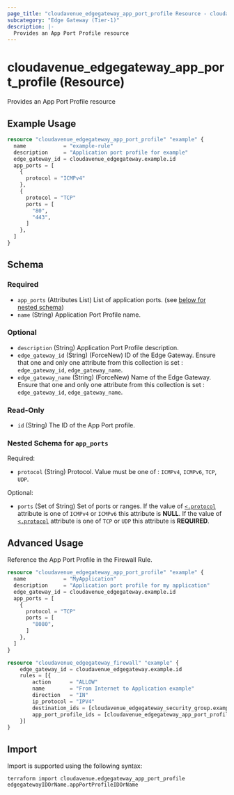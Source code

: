 ```yaml
---
page_title: "cloudavenue_edgegateway_app_port_profile Resource - cloudavenue"
subcategory: "Edge Gateway (Tier-1)"
description: |-
  Provides an App Port Profile resource
---
```


# cloudavenue_edgegateway_app_port_profile (Resource)

Provides an App Port Profile resource

## Example Usage

```terraform
resource "cloudavenue_edgegateway_app_port_profile" "example" {
  name            = "example-rule"
  description     = "Application port profile for example"
  edge_gateway_id = cloudavenue_edgegateway.example.id
  app_ports = [
    {
      protocol = "ICMPv4"
    },
    {
      protocol = "TCP"
      ports = [
        "80",
        "443",
      ]
    },
  ]
}
```

<!-- schema generated by tfplugindocs -->
## Schema

### Required

- `app_ports` (Attributes List) List of application ports. (see [below for nested schema](#nestedatt--app_ports))
- `name` (String) Application Port Profile name.

### Optional

- `description` (String) Application Port Profile description.
- `edge_gateway_id` (String) (ForceNew) ID of the Edge Gateway. Ensure that one and only one attribute from this collection is set : `edge_gateway_id`, `edge_gateway_name`.
- `edge_gateway_name` (String) (ForceNew) Name of the Edge Gateway. Ensure that one and only one attribute from this collection is set : `edge_gateway_id`, `edge_gateway_name`.

### Read-Only

- `id` (String) The ID of the App Port profile.

<a id="nestedatt--app_ports"></a>
### Nested Schema for `app_ports`

Required:

- `protocol` (String) Protocol. Value must be one of : `ICMPv4`, `ICMPv6`, `TCP`, `UDP`.

Optional:

- `ports` (Set of String) Set of ports or ranges. If the value of [`<.protocol`](#<.protocol) attribute is one of `ICMPv4` or `ICMPv6` this attribute is **NULL**. If the value of [`<.protocol`](#<.protocol) attribute is one of `TCP` or `UDP` this attribute is **REQUIRED**.

## Advanced Usage

Reference the App Port Profile in the Firewall Rule.

```terraform
resource "cloudavenue_edgegateway_app_port_profile" "example" {
  name            = "MyApplication"
  description     = "Application port profile for my application"
  edge_gateway_id = cloudavenue_edgegateway.example.id
  app_ports = [
    {
      protocol = "TCP"
      ports = [
        "8080",
      ]
    },
  ]
}

resource "cloudavenue_edgegateway_firewall" "example" {
	edge_gateway_id = cloudavenue_edgegateway.example.id
	rules = [{
		action      = "ALLOW"
		name        = "From Internet to Application example"
		direction   = "IN"
		ip_protocol = "IPV4"
		destination_ids = [cloudavenue_edgegateway_security_group.example.id]
		app_port_profile_ids = [cloudavenue_edgegateway_app_port_profile.example.id]
	}]
}
```

## Import

Import is supported using the following syntax:
```shell
terraform import cloudavenue.edgegateway_app_port_profile edgegatewayIDOrName.appPortProfileIDOrName
```
